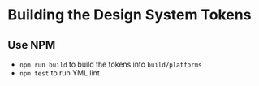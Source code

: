# Building the Design System Tokens

## Use NPM
 - `npm run build` to build the tokens into `build/platforms`
 - `npm test` to run YML lint